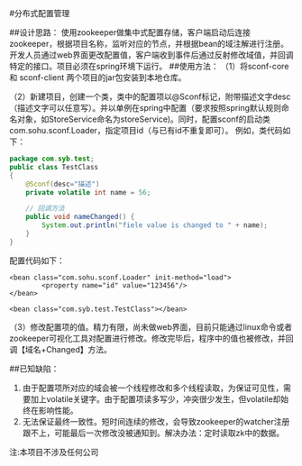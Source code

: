 #分布式配置管理

##设计思路： 使用zookeeper做集中式配置存储，客户端启动后连接zookeeper，根据项目名称，监听对应的节点，并根据bean的域注解进行注册。开发人员通过web界面更改配置值，客户端收到事件后通过反射修改域值，并回调特定的接口。项目必须在spring环境下运行。
##使用方法：
（1）将sconf-core 和 sconf-client 两个项目的jar包安装到本地仓库。

（2）新建项目，创建一个类，类中的配置项以@Sconf标记，附带描述文字desc（描述文字可以任意写）。并以单例在spring中配置（要求按照spring默认规则命名对象，如StoreService命名为storeService)。同时，配置sconf的启动类com.sohu.sconf.Loader，指定项目id（与已有id不重复即可）。
例如，类代码如下：
```Java
package com.syb.test;
public class TestClass
{
    @Sconf(desc="描述")
    private volatile int name = 56;

    // 回调方法
    public void nameChanged() {
        System.out.println("fiele value is changed to " + name);    
    }   
}
```

配置代码如下：
```
<bean class="com.sohu.sconf.Loader" init-method="load">
        <property name="id" value="123456"/>       
</bean>

<bean class="com.syb.test.TestClass"></bean>
```

（3）修改配置项的值。精力有限，尚未做web界面，目前只能通过linux命令或者zookeeper可视化工具对配置进行修改。修改完毕后，程序中的值也被修改，并回调【域名+Changed】方法。

##已知缺陷：
1. 由于配置项所对应的域会被一个线程修改和多个线程读取，为保证可见性，需要加上volatile关键字。由于配置项读多写少，冲突很少发生，但volatile却始终在影响性能。
2. 无法保证最终一致性。短时间连续的修改，会导致zookeeper的watcher注册跟不上，可能最后一次修改没被通知到。解决办法：定时读取zk中的数据。

注:本项目不涉及任何公司
